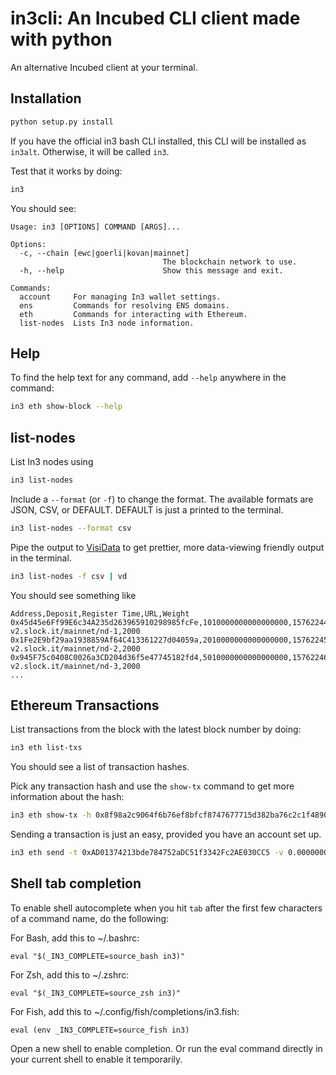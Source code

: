 # in3cli:  An Incubed CLI client made with python

An alternative Incubed client at your terminal.

## Installation

```bash
python setup.py install
```

If you have the official in3 bash CLI installed, this CLI will be installed as `in3alt`.
Otherwise, it will be called `in3`.

Test that it works by doing:

```bash
in3
```

You should see:

```
Usage: in3 [OPTIONS] COMMAND [ARGS]...

Options:
  -c, --chain [ewc|goerli|kovan|mainnet]
                                  The blockchain network to use.
  -h, --help                      Show this message and exit.

Commands:
  account     For managing In3 wallet settings.
  ens         Commands for resolving ENS domains.
  eth         Commands for interacting with Ethereum.
  list-nodes  Lists In3 node information.
```

## Help

To find the help text for any command, add `--help` anywhere in the command:

```bash
in3 eth show-block --help
```

## list-nodes

List In3 nodes using 

```bash
in3 list-nodes
```

Include a `--format` (or `-f`) to change the format. The available formats are JSON, CSV, or DEFAULT. DEFAULT is just a 
printed to the terminal.

```bash
in3 list-nodes --format csv
```

Pipe the output to [VisiData](https://www.visidata.org/) to get prettier, more data-viewing friendly output in the terminal.

```bash
in3 list-nodes -f csv | vd
```

You should see something like 

```
Address,Deposit,Register Time,URL,Weight
0x45d45e6Ff99E6c34A235d263965910298985fcFe,1010000000000000000,1576224418,https://in3-v2.slock.it/mainnet/nd-1,2000
0x1Fe2E9bf29aa1938859Af64C413361227d04059a,2010000000000000000,1576224531,https://in3-v2.slock.it/mainnet/nd-2,2000
0x945F75c0408C0026a3CD204d36f5e47745182fd4,5010000000000000000,1576224604,https://in3-v2.slock.it/mainnet/nd-3,2000
...
```

## Ethereum Transactions

List transactions from the block with the latest block number by doing:

```bash
in3 eth list-txs
```

You should see a list of transaction hashes.

Pick any transaction hash and use the `show-tx` command to get more information about the hash:

```bash
in3 eth show-tx -h 0x8f98a2c9064f6b76ef8bfcf8747677715d382ba76c2c1f4890ac4a917097a937
```

Sending a transaction is just an easy, provided you have an account set up.

```bash
in3 eth send -t 0xAD01374213bde784752aDC51f3342Fc2AE030CC5 -v 0.000000001463926659
```

## Shell tab completion

To enable shell autocomplete when you hit `tab` after the first few characters of a command name, do the following:

For Bash, add this to ~/.bashrc:

```
eval "$(_IN3_COMPLETE=source_bash in3)"
```

For Zsh, add this to ~/.zshrc:

```
eval "$(_IN3_COMPLETE=source_zsh in3)"
```

For Fish, add this to ~/.config/fish/completions/in3.fish:

```
eval (env _IN3_COMPLETE=source_fish in3)
```

Open a new shell to enable completion. Or run the eval command directly in your current shell to enable it temporarily.

